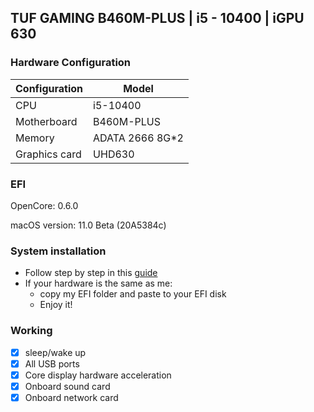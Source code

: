 ## TUF GAMING B460M-PLUS | i5 - 10400 | iGPU 630
### Hardware Configuration

| Configuration | Model |
|  ----  | ----  |
| CPU  | i5-10400 |
| Motherboard | B460M-PLUS |
| Memory | ADATA 2666 8G*2 |
| Graphics card | UHD630 |

### EFI 

OpenCore: 0.6.0

macOS version: 11.0 Beta (20A5384c)
### System installation
* Follow step by step in this [guide](https://dortania.github.io/OpenCore-Install-Guide/installer-guide/)
* If your hardware is the same as me:
  * copy my EFI folder and paste to your EFI disk
  * Enjoy it!
### Working
* [x] sleep/wake up
* [x] All USB ports
* [x] Core display hardware acceleration
* [x] Onboard sound card
* [x] Onboard network card

